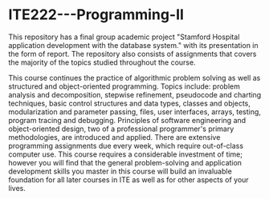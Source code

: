 # ITE222---Programming-II

This repository has a final group academic project "Stamford Hospital application development with the database system." with its presentation in the form of report. The repository also consists of assignments  that covers the majority of the topics studied throughout the course.

This course continues the practice of algorithmic problem solving as well as structured and object-oriented programming. Topics include:  problem analysis and decomposition, stepwise refinement, pseudocode and charting techniques, basic control structures and data types, classes and objects, modularization and parameter passing, files, user interfaces, arrays, testing, program tracing and debugging. Principles of software engineering and object-oriented design, two of a professional programmer's primary methodologies, are introduced and applied. There are extensive programming assignments due every week, which require out-of-class computer use. This course requires a considerable investment of time; however you will find that the general problem-solving and application development skills you master in this course will build an invaluable foundation for all later courses in ITE as well as for other aspects of your lives.
